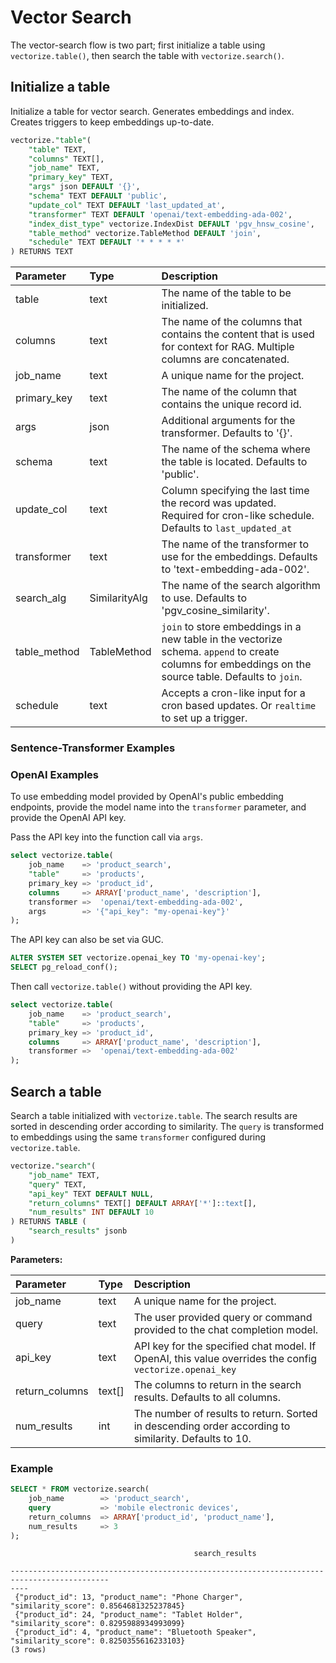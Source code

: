 # Vector Search

The vector-search flow is two part; first initialize a table using `vectorize.table()`, then search the table with `vectorize.search()`.

## Initialize a table

Initialize a table for vector search. Generates embeddings and index. Creates triggers to keep embeddings up-to-date.

```sql
vectorize."table"(
    "table" TEXT,
    "columns" TEXT[],
    "job_name" TEXT,
    "primary_key" TEXT,
    "args" json DEFAULT '{}',
    "schema" TEXT DEFAULT 'public',
    "update_col" TEXT DEFAULT 'last_updated_at',
    "transformer" TEXT DEFAULT 'openai/text-embedding-ada-002',
    "index_dist_type" vectorize.IndexDist DEFAULT 'pgv_hnsw_cosine',
    "table_method" vectorize.TableMethod DEFAULT 'join',
    "schedule" TEXT DEFAULT '* * * * *'
) RETURNS TEXT
```

| Parameter      | Type | Description     |
| :---        |    :----   |          :--- |
| table | text | The name of the table to be initialized. |
| columns | text | The name of the columns that contains the content that is used for context for RAG. Multiple columns are concatenated. |
| job_name | text | A unique name for the project. |
| primary_key | text | The name of the column that contains the unique record id. |
| args | json | Additional arguments for the transformer. Defaults to '{}'. |
| schema | text | The name of the schema where the table is located. Defaults to 'public'. |
| update_col | text | Column specifying the last time the record was updated. Required for cron-like schedule. Defaults to `last_updated_at` |
| transformer | text | The name of the transformer to use for the embeddings. Defaults to 'text-embedding-ada-002'. |
| search_alg | SimilarityAlg | The name of the search algorithm to use. Defaults to 'pgv_cosine_similarity'. |
| table_method | TableMethod | `join` to store embeddings in a new table in the vectorize schema. `append` to create columns for embeddings on the source table. Defaults to `join`. |
| schedule | text | Accepts a cron-like input for a cron based updates. Or `realtime` to set up a trigger. |

### Sentence-Transformer Examples

### OpenAI Examples

To use embedding model provided by OpenAI's public embedding endpoints, provide the model name into the `transformer` parameter,
 and provide the OpenAI API key.

Pass the API key into the function call via `args`.

```sql
select vectorize.table(
    job_name    => 'product_search',
    "table"     => 'products',
    primary_key => 'product_id',
    columns     => ARRAY['product_name', 'description'],
    transformer =>  'openai/text-embedding-ada-002',
    args        => '{"api_key": "my-openai-key"}'
);
```

The API key can also be set via GUC.

```sql
ALTER SYSTEM SET vectorize.openai_key TO 'my-openai-key';
SELECT pg_reload_conf();
```

Then call `vectorize.table()` without providing the API key.

```sql
select vectorize.table(
    job_name    => 'product_search',
    "table"     => 'products',
    primary_key => 'product_id',
    columns     => ARRAY['product_name', 'description'],
    transformer =>  'openai/text-embedding-ada-002'
);
```

## Search a table

Search a table initialized with `vectorize.table`. The search results are sorted in descending order according to similarity.
 The `query` is transformed to embeddings using the same `transformer` configured during `vectorize.table`.

```sql
vectorize."search"(
    "job_name" TEXT,
    "query" TEXT,
    "api_key" TEXT DEFAULT NULL,
    "return_columns" TEXT[] DEFAULT ARRAY['*']::text[],
    "num_results" INT DEFAULT 10
) RETURNS TABLE (
    "search_results" jsonb
)
```

**Parameters:**

| Parameter      | Type | Description     |
| :---        |    :----   |          :--- |
| job_name | text | A unique name for the project. |
| query | text | The user provided query or command provided to the chat completion model. |
| api_key | text | API key for the specified chat model. If OpenAI, this value overrides the config `vectorize.openai_key` |
| return_columns | text[] | The columns to return in the search results. Defaults to all columns. |
| num_results | int | The number of results to return. Sorted in descending order according to similarity. Defaults to 10. |

### Example

```sql
SELECT * FROM vectorize.search(
    job_name        => 'product_search',
    query           => 'mobile electronic devices',
    return_columns  => ARRAY['product_id', 'product_name'],
    num_results     => 3
);
```

```text
                                         search_results                                     
    
--------------------------------------------------------------------------------------------
----
 {"product_id": 13, "product_name": "Phone Charger", "similarity_score": 0.8564681325237845}
 {"product_id": 24, "product_name": "Tablet Holder", "similarity_score": 0.8295988934993099}
 {"product_id": 4, "product_name": "Bluetooth Speaker", "similarity_score": 0.8250355616233103}
(3 rows)
```

